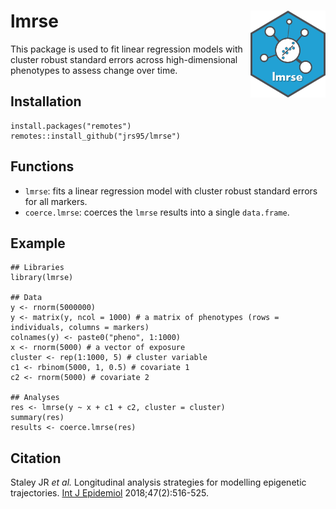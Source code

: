 # lmrse <img src='man/figures/logo.png' align="right" height="139"/>

This package is used to fit linear regression models with cluster robust standard errors across high-dimensional phenotypes to assess change over time.  

## Installation
```
install.packages("remotes")
remotes::install_github("jrs95/lmrse")
```

## Functions
* `lmrse`: fits a linear regression model with cluster robust standard errors for all markers.  
* `coerce.lmrse`: coerces the `lmrse` results into a single `data.frame`.  

## Example
```
## Libraries
library(lmrse)

## Data  
y <- rnorm(5000000)
y <- matrix(y, ncol = 1000) # a matrix of phenotypes (rows = individuals, columns = markers)
colnames(y) <- paste0("pheno", 1:1000)
x <- rnorm(5000) # a vector of exposure
cluster <- rep(1:1000, 5) # cluster variable
c1 <- rbinom(5000, 1, 0.5) # covariate 1
c2 <- rnorm(5000) # covariate 2

## Analyses  
res <- lmrse(y ~ x + c1 + c2, cluster = cluster)
summary(res)
results <- coerce.lmrse(res)
```

## Citation
Staley JR *et al.* Longitudinal analysis strategies for modelling epigenetic trajectories. [Int J Epidemiol](https://pubmed.ncbi.nlm.nih.gov/29462323/) 2018;47(2):516-525.
